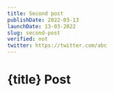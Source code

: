 ```yaml
---
title: Second post
publishDate: 2022-03-13
launchDate: 13-03-2022
slug: second-post 
verified: not
twitter: https://twitter.com/abc
---
```


# {title} Post
